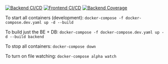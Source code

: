 [![Backend CI/CD](https://github.com/gwkline/full-stack-skeleton/actions/workflows/backend.yml/badge.svg)](https://github.com/gwkline/full-stack-skeleton/actions/workflows/backend.yml)
[![Frontend CI/CD](https://github.com/gwkline/full-stack-skeleton/actions/workflows/frontend.yml/badge.svg)](https://github.com/gwkline/full-stack-skeleton/actions/workflows/frontend.yml)
[![Backend Coverage](https://codecov.io/gh/gwkline/full-stack-skeleton/branch/main/graph/badge.svg?token=FQGXXYYJT1)](https://codecov.io/gh/gwkline/full-stack-skeleton)

To start all containers (development):
`docker-compose -f docker-compose.dev.yaml up -d --build`

To build just the BE + DB:
`docker-compose -f docker-compose.dev.yaml up -d --build backend`

To stop all containers:
`docker-compose down`

To turn on file watching:
`docker-compose alpha watch`

